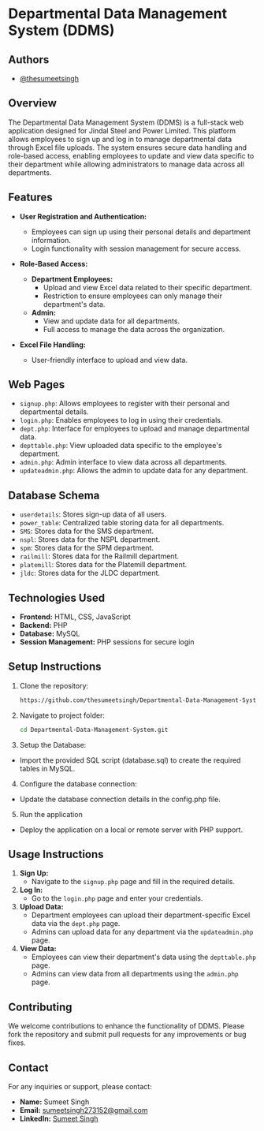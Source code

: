 # Departmental Data Management System (DDMS)
## Authors

- [@thesumeetsingh](https://www.github.com/thesumeetsingh)


## Overview
The Departmental Data Management System (DDMS) is a full-stack web application designed for Jindal Steel and Power Limited. This platform allows employees to sign up and log in to manage departmental data through Excel file uploads. The system ensures secure data handling and role-based access, enabling employees to update and view data specific to their department while allowing administrators to manage data across all departments.

## Features
- **User Registration and Authentication:**
  - Employees can sign up using their personal details and department information.
  - Login functionality with session management for secure access.

- **Role-Based Access:**
  - **Department Employees:**
    - Upload and view Excel data related to their specific department.
    - Restriction to ensure employees can only manage their department's data.
  - **Admin:**
    - View and update data for all departments.
    - Full access to manage the data across the organization.

- **Excel File Handling:**
  - User-friendly interface to upload and view data.

## Web Pages
- `signup.php`: Allows employees to register with their personal and departmental details.
- `login.php`: Enables employees to log in using their credentials.
- `dept.php`: Interface for employees to upload and manage departmental data.
- `depttable.php`: View uploaded data specific to the employee's department.
- `admin.php`: Admin interface to view data across all departments.
- `updateadmin.php`: Allows the admin to update data for any department.

## Database Schema
- `userdetails`: Stores sign-up data of all users.
- `power_table`: Centralized table storing data for all departments.
- `SMS`: Stores data for the SMS department.
- `nspl`: Stores data for the NSPL department.
- `spm`: Stores data for the SPM department.
- `railmill`: Stores data for the Railmill department.
- `platemill`: Stores data for the Platemill department.
- `jldc`: Stores data for the JLDC department.

## Technologies Used
- **Frontend:** HTML, CSS, JavaScript
- **Backend:** PHP
- **Database:** MySQL
- **Session Management:** PHP sessions for secure login

## Setup Instructions
1. Clone the repository:
   ```bash
   https://github.com/thesumeetsingh/Departmental-Data-Management-System.git
   ```
2. Navigate to project folder:
   ```bash
   cd Departmental-Data-Management-System.git
   ```
3. Setup the Database:
  - Import the provided SQL script (database.sql) to create the required tables in MySQL.

4. Configure the database connection:
  - Update the database connection details in the config.php file.

5. Run the application
  - Deploy the application on a local or remote server with PHP support.

## Usage Instructions
1. **Sign Up:**
   - Navigate to the `signup.php` page and fill in the required details.
2. **Log In:**
   - Go to the `login.php` page and enter your credentials.
3. **Upload Data:**
   - Department employees can upload their department-specific Excel data via the `dept.php` page.
   - Admins can upload data for any department via the `updateadmin.php` page.
4. **View Data:**
   - Employees can view their department's data using the `depttable.php` page.
   - Admins can view data from all departments using the `admin.php` page.

## Contributing
We welcome contributions to enhance the functionality of DDMS. Please fork the repository and submit pull requests for any improvements or bug fixes.


## Contact
For any inquiries or support, please contact:
- **Name:** Sumeet Singh
- **Email:** sumeetsingh273152@gmail.com
- **LinkedIn:** [Sumeet Singh](https://www.linkedin.com/in/iam-sumeet-singh/)
